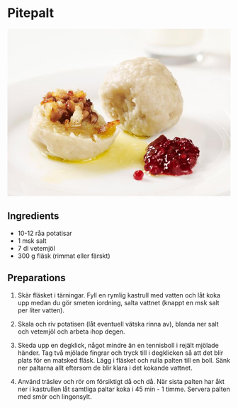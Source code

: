 # Pitepalt

![Pitepalt](../img/Pitepalt.jpeg)

## Ingredients

- 10-12 råa potatisar
- 1 msk salt
- 7 dl vetemjöl
- 300 g fläsk (rimmat eller färskt)

## Preparations

1. Skär fläsket i tärningar. Fyll en rymlig kastrull med vatten och låt koka upp medan du gör smeten iordning, salta vattnet (knappt en msk salt per liter vatten).

2. Skala och riv potatisen (låt eventuell vätska rinna av), blanda ner salt och vetemjöl och arbeta ihop degen.

3. Skeda upp en degklick, något mindre än en tennisboll i rejält mjölade händer. Tag två mjölade fingrar och tryck till i degklicken så att det blir plats för en matsked fläsk. Lägg i fläsket och rulla palten till en boll. Sänk ner paltarna allt eftersom de blir klara i det kokande vattnet.

4. Använd träslev och rör om försiktigt då och då. När sista palten har åkt ner i kastrullen låt samtliga paltar koka i 45 min - 1 timme. Servera palten med smör och lingonsylt.

